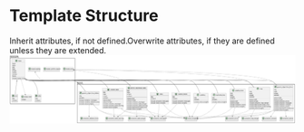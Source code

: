 # Template Structure


Inherit attributes, if not defined.Overwrite attributes, if they are defined 
unless they are extended.
![UML Diagramm der Templates](template_structure.svg)